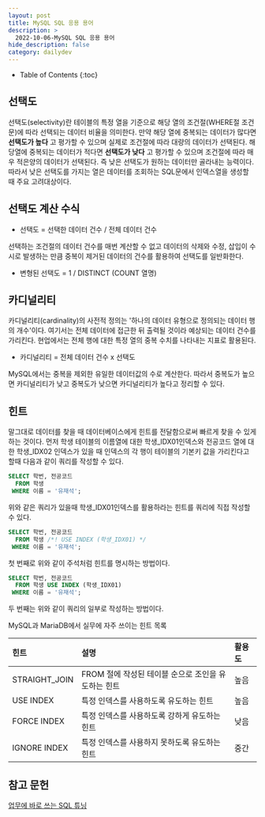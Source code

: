 ```yaml
---
layout: post
title: MySQL SQL 응용 용어
description: >
  2022-10-06-MySQL SQL 응용 용어
hide_description: false
category: dailydev
---
```


- Table of Contents
{:toc}

## 선택도
선택도(selectivity)란 테이블의 특정 열을 기준으로 해당 열의 조건절(WHERE절 조건문)에 따라 선택되는 데이터 비율을 의미한다. 만약 해당 열에 중복되는 데이터가 많다면 __선택도가 높다__ 고 평가할 수 있으며 실제로 조건절에 따라 대량의 데이터가 선택된다. 해당열에 중복되는 데이터가 적다면 __선택도가 낮다__ 고 평가할 수 있으며 조건절에 따라 매우 적은양의 데이터가 선택된다. 즉 낮은 선택도가 원하는 데이터만 골라내는 능력이다. 따라서 낮은 선택도를 가지는 열은 데이터를 조회하는 SQL문에서 인덱스열을 생성할 때 주요 고려대상이다.

## 선택도 계산 수식
- 선택도 = 선택한 데이터 건수 / 전체 데이터 건수

선택하는 조건절의 데이터 건수를 매번 계산할 수 없고 데이터의 삭제와 수정, 삽입이 수시로 발생하는 만큼 중복이 제거된 데이터의 건수를 활용하여 선택도를 일반화한다.

- 변형된 선택도 = 1 / DISTINCT (COUNT 열명)

## 카디널리티
카디널리티(cardinality)의 사전적 정의는 '하나의 데이터 유형으로 정의되는 데이터 행의 개수'이다. 여기서는 전체 데이터에 접근한 뒤 출력될 것이라 예상되는 데이터 건수를 가리킨다. 현업에서는 전체 행에 대한 특정 열의 중복 수치를 나타내는 지표로 활용된다.

- 카디널리티 = 전체 데이터 건수 x 선택도

MySQL에서는 중복을 제외한 유일한 데이터값의 수로 계산한다.
따라서 중복도가 높으면 카디널리티가 낮고 중복도가 낮으면 카디널리티가 높다고 정리할 수 있다.

## 힌트
말그대로 데이터를 찾을 때 데이터베이스에게 힌트를 전달함으로써 빠르게 찾을 수 있게 하는 것이다.
먼저 학생 테이블의 이름열에 대한 학생_IDX01인덱스와 전공코드 열에 대한 학생_IDX02 인덱스가 있을 때 인덱스의 각 행이 테이블의 기본키 값을 가리킨다고 할때 다음과 같이 쿼리를 작성할 수 있다. 

```sql
SELECT 학번, 전공코드
  FROM 학생
 WHERE 이름 = '유재석';
```
위와 같은 쿼리가 있을때 학생_IDX01인덱스를 활용하라는 힌트를 쿼리에 직접 작성할 수 있다.

```sql
SELECT 학번, 전공코드
  FROM 학생 /*! USE INDEX (학생_IDX01) */
 WHERE 이름 = '유재석';
```
첫 번째로 위와 같이 주석처럼 힌트를 명시하는 방법이다.
```sql
SELECT 학번, 전공코드
  FROM 학생 USE INDEX (학생_IDX01) 
 WHERE 이름 = '유재석';
```
두 번째는 위와 같이 쿼리의 일부로 작성하는 방법이다.<br>

MySQL과 MariaDB에서 실무에 자주 쓰이는 힌트 목록

| 힌트 | 설명  | 활용도 |  
|:--- | :--- | :--- | 
| STRAIGHT_JOIN | FROM 절에 작성된 테이블 순으로 조인을 유도하는 힌트 | 높음 |
| USE INDEX | 특정 인덱스를 사용하도록 유도하는 힌트 | 높음 |
| FORCE INDEX | 특정 인덱스를 사용하도록 강하게 유도하는 힌트 | 낮음 |
| IGNORE INDEX | 특정 인덱스를 사용하지 못하도록 유도하는 힌트 | 중간 |

## 참고 문헌

[업무에 바로 쓰는 SQL 튜닝](http://www.yes24.com/Product/Goods/102382080)